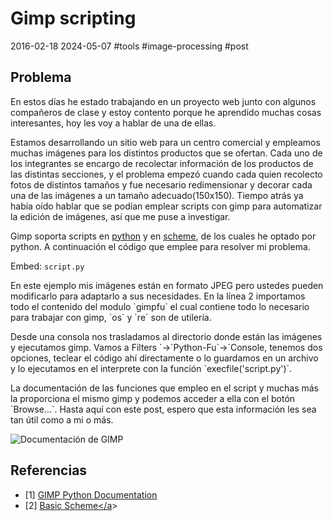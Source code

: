 <!-- vim: set spelllang=es_mx: -->

# Gimp scripting
2016-02-18 2024-05-07 #tools #image-processing #post

## Problema
<p>En estos días he estado trabajando en un proyecto web junto con algunos compañeros de clase y estoy contento porque he aprendido muchas cosas interesantes, hoy les voy a hablar de una de ellas.</p>

<p>Estamos desarrollando un sitio web para un centro comercial y empleamos muchas imágenes para los distintos productos que se ofertan. Cada uno de los integrantes se encargo de recolectar información de los productos de las distintas secciones, y el problema empezó cuando cada quien recolecto fotos de distintos tamaños y fue necesario redimensionar y decorar cada una de las imágenes a un tamaño adecuado(150x150). Tiempo atrás ya había oído hablar que se podían emplear scripts con gimp para automatizar la edición de imágenes, así que me puse a investigar.</p>

<p>Gimp soporta scripts en <a href="http://www.gimp.org/docs/python/index.html" target="_blank">python</a> y en <a href="http://www.gimp.org/tutorials/Basic_Scheme/" target="_blank">scheme</a>, de los cuales he optado por python. A continuación el código que emplee para resolver mi problema. </p>

Embed: `script.py`

<p>En este ejemplo mis imágenes están en formato JPEG pero ustedes pueden modificarlo para adaptarlo a sus necesidades. En la línea 2 importamos todo el contenido del modulo `gimpfu` el cual contiene todo lo necesario para trabajar con gimp, `os` y `re` son de utilería.</p>

<p>Desde una consola nos trasladamos al directorio donde están las imágenes y ejecutamos gimp. Vamos a Filters `-&gt;`Python-Fu`-&gt;`Console</code>, tenemos dos opciones, teclear el código ahí directamente o lo guardamos en un archivo y lo ejecutamos en el interprete con la función `execfile('script.py')`.</p>

<p>La documentación de las funciones que empleo en el script y muchas más la proporciona el mismo gimp y podemos acceder a ella con el botón `Browse...`. Hasta aquí con este post, espero que esta información les sea tan útil como a mi o más.</p>

![Documentación de GIMP](/gimp-scripting/gimp-documentation.png)

## Referencias

- [1] <a href="http://www.gimp.org/docs/python/index.html" target="_blank">GIMP Python Documentation</a><br/>
- [2] <a href="http://www.gimp.org/tutorials/Basic_Scheme/" target="_blank">Basic Scheme</a</a>>

